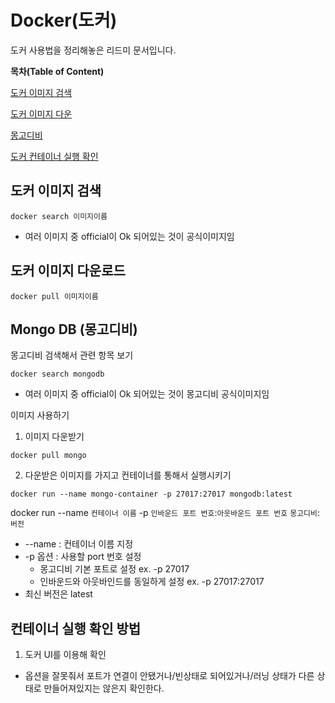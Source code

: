 # Docker(도커)
도커 사용법을 정리해놓은 리드미 문서입니다.

**목차(Table of Content)**

[도커 이미지 검색](#도커-이미지-검색)

[도커 이미지 다운](#도커-이미지-다운로드)

[몽고디비](#mongo-db-몽고디비)

[도커 컨테이너 실행 확인](#컨테이너-실행-확인-방법)

## 도커 이미지 검색
```
docker search 이미지이름
```
* 여러 이미지 중 official이 Ok 되어있는 것이 공식이미지임

## 도커 이미지 다운로드
```
docker pull 이미지이름
```


## Mongo DB (몽고디비)
몽고디비 검색해서 관련 항목 보기
```
docker search mongodb
```
* 여러 이미지 중 official이 Ok 되어있는 것이 몽고디비 공식이미지임

이미지 사용하기
1. 이미지 다운받기
```
docker pull mongo
```
2. 다운받은 이미지를 가지고 컨테이너를 통해서 실행시키기
```
docker run --name mongo-container -p 27017:27017 mongodb:latest
```
docker run --name `컨테이너 이름` -p `인바운드 포트 번호`:`아웃바운드 포트 번호` `몽고디비`:`버전`
* --name : 컨테이너 이름 지정
* -p 옵션 : 사용할 port 번호 설정 
    * 몽고디비 기본 포트로 설정 ex. -p 27017
    * 인바운드와 아웃바인드를 동일하게 설정 ex. -p 27017:27017
* 최신 버전은 latest

## 컨테이너 실행 확인 방법
1. 도커 UI를 이용해 확인
* 옵션을 잘못줘서 포트가 연결이 안됐거나/빈상태로 되어있거나/러닝 상태가 다른 상태로 만들어져있지는 않은지 확인한다.
